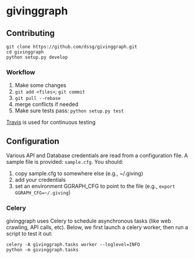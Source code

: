 givinggraph
========

## Contributing

    git clone https://github.com/dssg/givinggraph.git
    cd givinggraph
    python setup.py develop

### Workflow
1. Make some changes
2. `git add <files>`; `git commit`
3. `git pull --rebase`
4. merge conflicts if needed
5. Make sure tests pass: `python setup.py test`

[Travis](https://travis-ci.org/dssg/givinggraph.png?branch=master) is used for continuous testing


## Configuration
Various API and Database credentials are read from a configuration file. A sample file is provided: `sample.cfg`. You should:

1. copy sample.cfg to somewhere else (e.g., ~/.giving)
2. add your credentials
3. set an environment GGRAPH_CFG to point to the file (e.g., `export GGRAPH_CFG=~/.giving`)


### Celery
givinggraph uses Celery to schedule asynchronous tasks (like web crawling, API calls, etc). Below, we first launch a celery worker, then run a script to test it out:

```
celery -A givinggraph.tasks worker --loglevel=INFO
python -m givinggraph.tasks
```

